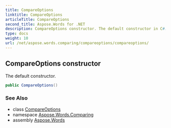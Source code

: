 ```yaml
---
title: CompareOptions
linktitle: CompareOptions
articleTitle: CompareOptions
second_title: Aspose.Words for .NET
description: CompareOptions constructor. The default constructor in C#.
type: docs
weight: 10
url: /net/aspose.words.comparing/compareoptions/compareoptions/
---
```

## CompareOptions constructor

The default constructor.

```csharp
public CompareOptions()
```

### See Also

* class [CompareOptions](../)
* namespace [Aspose.Words.Comparing](../../../aspose.words.comparing/)
* assembly [Aspose.Words](../../../)
